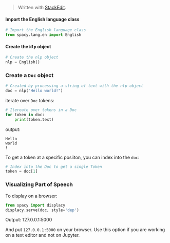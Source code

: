 > Written with [StackEdit](https://stackedit.io/).

#### Import the English language class
```python
# Import the English language class
from spacy.lang.en import English
```
#### Create the `Nlp` object
```python
# Create the nlp object
nlp = English()
```
### Create a `Doc` object
```python
# Created by processing a string of text with the nlp object
doc = nlp("Hello world!")
```
iterate over `Doc` tokens:
```python
# Itereate over tokens in a Doc
for token in doc:
    print(token.text)
```
output:
```
Hello
world
!
```
To get a token at a specific posiiton, you can index into the `doc`:
```python
# Index into the Doc to get a single Token
token = doc[1]
```
### Visualizing Part of Speech

To display on a browser:
```python
from spacy import displacy
displacy.serve(doc, style='dep')
```
Output:
127.0.0.1:5000

And put `127.0.0.1:5000` on your browser.
Use this option if you are working on a text editor and not on Jupyter.
<!--stackedit_data:
eyJoaXN0b3J5IjpbLTE0NjE4MjUxNjUsLTE0Mzg3MjExNTUsLT
ExMjM0OTQzMDAsOTk0ODE4MDE2LDkyNTE0MDk5MiwxMzExNTEz
NzMsNjc1NjYxNDQyXX0=
-->
